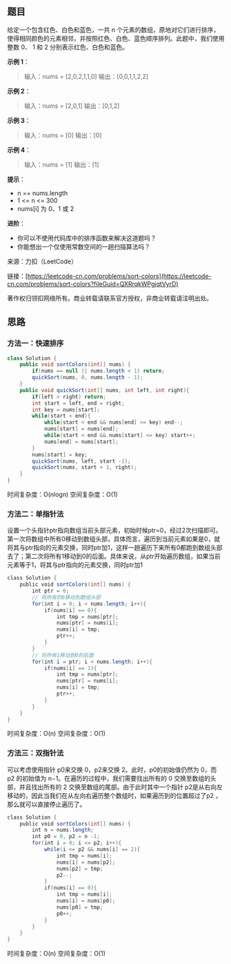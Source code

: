## 题目

给定一个包含红色、白色和蓝色，一共 n 个元素的数组，原地对它们进行排序，使得相同颜色的元素相邻，并按照红色、白色、蓝色顺序排列。此题中，我们使用整数 0、 1 和 2 分别表示红色、白色和蓝色。

**示例 1**：

>输入：nums = [2,0,2,1,1,0]
>输出：[0,0,1,1,2,2]

**示例 2**：

>输入：nums = [2,0,1]
>输出：[0,1,2]

**示例 3**：

>输入：nums = [0]
>输出：[0]

**示例 4**：

>输入：nums = [1]
>输出：[1]

**提示**：

* n == nums.length
* 1 <= n <= 300
* nums[i] 为 0、1 或 2

**进阶**：

* 你可以不使用代码库中的排序函数来解决这道题吗？
* 你能想出一个仅使用常数空间的一趟扫描算法吗？

来源：力扣（LeetCode）

链接：[https://leetcode-cn.com/problems/sort-colors](https://leetcode-cn.com/problems/sort-colors?fileGuid=QXRrqkWPgjqtVyrD)

著作权归领扣网络所有。商业转载请联系官方授权，非商业转载请注明出处。

## 思路

### 方法一：快速排序

```java
class Solution {
    public void sortColors(int[] nums) {
        if(nums == null || nums.length < 1) return;
        quickSort(nums, 0, nums.length - 1);
    }
    public void quickSort(int[] nums, int left, int right){
        if(left > right) return;
        int start = left, end = right;
        int key = nums[start];
        while(start < end){
            while(start < end && nums[end] >= key) end--;
            nums[start] = nums[end];
            while(start < end && nums[start] <= key) start++;
            nums[end] = nums[start];
        }
        nums[start] = key;
        quickSort(nums, left, start -1);
        quickSort(nums, start + 1, right);
    }
}
```
时间复杂度：O(nlogn)
空间复杂度：O(1)

### 方法二：单指针法

设置一个头指针ptr指向数组当前头部元素，初始时候ptr=0，经过2次扫描即可。第一次将数组中所有0移动到数组头部，具体而言，遍历到当前元素如果是0，就将其与ptr指向的元素交换，同时ptr加1，这样一趟遍历下来所有0都跑到数组头部去了；第二次将所有1移动到0的后面。具体来说，从ptr开始遍历数组，如果当前元素等于1，将其与ptr指向的元素交换，同时ptr加1

```java
class Solution {
    public void sortColors(int[] nums) {
        int ptr = 0;
        // 将所有的0移动到数组头部
        for(int i = 0; i < nums.length; i++){
            if(nums[i] == 0){
                int tmp = nums[ptr];
                nums[ptr] = nums[i];
                nums[i] = tmp;
                ptr++; 
            }
        }
        // 将所有1移动到0的后面
        for(int i = ptr; i < nums.length; i++){
            if(nums[i] == 1){
                int tmp = nums[ptr];
                nums[ptr] = nums[i];
                nums[i] = tmp;
                ptr++; 
            }
        }
    }
}
```
时间复杂度：O(n)
空间复杂度：O(1)

### 方法三：双指针法

可以考虑使用指针 p0来交换 0，p2来交换 2。此时，p0的初始值仍然为 0，而 p2 的初始值为 n−1。在遍历的过程中，我们需要找出所有的 0 交换至数组的头部，并且找出所有的 2 交换至数组的尾部。由于此时其中一个指针 p2是从右向左移动的，因此当我们在从左向右遍历整个数组时，如果遍历到的位置超过了p2 ，那么就可以直接停止遍历了。

```java
class Solution {
    public void sortColors(int[] nums) {
        int n = nums.length;
        int p0 = 0, p2 = n -1;
        for(int i = 0; i <= p2; i++){
            while(i <= p2 && nums[i] == 2){
                int tmp = nums[i];
                nums[i] = nums[p2];
                nums[p2] = tmp;
                p2--;
            }
            if(nums[i] == 0){
                int tmp = nums[i];
                nums[i] = nums[p0];
                nums[p0] = tmp;
                p0++;
            }
        }
    }
}
```
时间复杂度：O(n)
空间复杂度：O(1)

